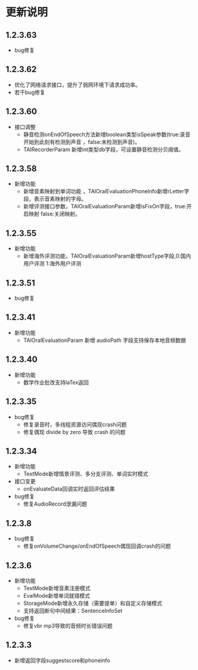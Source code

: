 # 更新说明 
## 1.2.3.63  
- bug修复  
 
## 1.2.3.62   
- 优化了网络请求接口，提升了弱网环境下请求成功率。  
- 若干bug修复  

## 1.2.3.60  
- 接口调整  
  - 静音检测onEndOfSpeech方法新增boolean类型isSpeak参数(true:录音开始到此刻有检测到声音 ，false:未检测到声音)。
  -  TAIRecorderParam 新增int类型db字段，可设置静音检测分贝阈值。
## 1.2.3.58  
- 新增功能    
  - 新增音素映射到单词功能 ，TAIOralEvaluationPhoneInfo新增rLetter字段，表示音素映射的字母。  
  - 新增评测接口参数，TAIOralEvaluationParam新增isFixOn字段，true:开启映射  false:关闭映射。  
## 1.2.3.55  
- 新增功能
    - 新增海外评测功能，TAIOralEvaluationParam新增hostType字段,0:国内用户评测 1:海外用户评测  
    
## 1.2.3.51
-   bug修复

## 1.2.3.41

- 新增功能
    - TAIOralEvaluationParam 新增 audioPath 字段支持保存本地音频数据
    
## 1.2.3.40

- 新增功能
    - 数学作业批改支持laTex返回

## 1.2.3.35

- bug修复
    - 修复录音时，多线程资源访问偶现crash问题
    - 修复偶现 divide by zero 导致 crash 的问题


## 1.2.3.34
   
- 新增功能
    - TextMode新增情景评测、多分支评测、单词实时模式
- 接口变更
    - onEvaluateData回调实时返回评估结果
- bug修复
    - 修复AudioRecord泄漏问题

## 1.2.3.8
   
- bug修复
    - 修复onVolumeChange/onEndOfSpeech偶现回调crash的问题
    
## 1.2.3.6
   
- 新增功能
    - TextMode新增音素注册模式
    - EvalMode新增单词就错模式
    - StorageMode新增永久存储（需要提单）和自定义存储模式
    - 支持返回断句中间结果：SentenceInfoSet
- bug修复
    - 修复vbr mp3导致的音频时长错误问题
 
## 1.2.3.3
 
 - 新增返回字段suggestscore和phoneinfo













